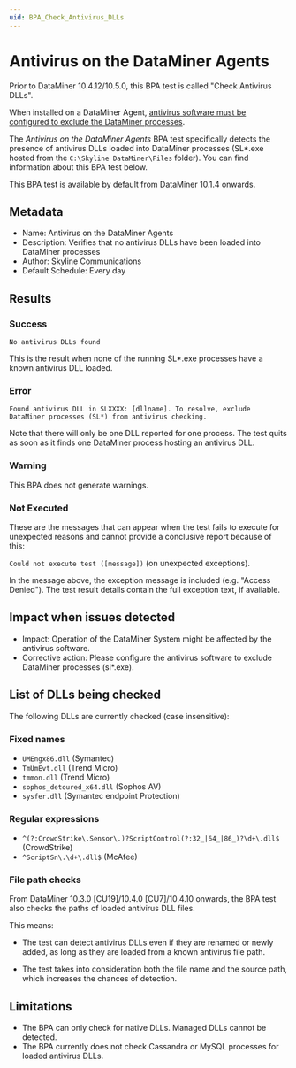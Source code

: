 ```yaml
---
uid: BPA_Check_Antivirus_DLLs
---
```


# Antivirus on the DataMiner Agents

Prior to DataMiner 10.4.12/10.5.0<!--RN 40751-->, this BPA test is called "Check Antivirus DLLs".

When installed on a DataMiner Agent, [antivirus software must be configured to exclude the DataMiner processes](xref:Regarding_antivirus_software).

The *Antivirus on the DataMiner Agents* BPA test specifically detects the presence of antivirus DLLs loaded into DataMiner processes (SL*.exe hosted from the `C:\Skyline DataMiner\Files` folder). You can find information about this BPA test below.

This BPA test is available by default from DataMiner 10.1.4 onwards.

## Metadata

- Name: Antivirus on the DataMiner Agents
- Description: Verifies that no antivirus DLLs have been loaded into DataMiner processes
- Author: Skyline Communications
- Default Schedule: Every day

## Results

### Success

`No antivirus DLLs found`

This is the result when none of the running SL*.exe processes have a known antivirus DLL loaded.

### Error

`Found antivirus DLL in SLXXXX: [dllname]. To resolve, exclude DataMiner processes (SL*) from antivirus checking.`

Note that there will only be one DLL reported for one process. The test quits as soon as it finds one DataMiner process hosting an antivirus DLL.

### Warning

This BPA does not generate warnings.

### Not Executed

These are the messages that can appear when the test fails to execute for unexpected reasons and cannot provide a conclusive report because of this:

`Could not execute test ([message])` (on unexpected exceptions).

In the message above, the exception message is included (e.g. "Access Denied"). The test result details contain the full exception text, if available.

## Impact when issues detected

- Impact: Operation of the DataMiner System might be affected by the antivirus software.
- Corrective action: Please configure the antivirus software to exclude DataMiner processes (sl*.exe).

## List of DLLs being checked

The following DLLs are currently checked (case insensitive):

### Fixed names

- `UMEngx86.dll` (Symantec)
- `TmUmEvt.dll` (Trend Micro)
- `tmmon.dll` (Trend Micro)
- `sophos_detoured_x64.dll` (Sophos AV)
- `sysfer.dll` (Symantec endpoint Protection)

### Regular expressions

- `^(?:CrowdStrike\.Sensor\.)?ScriptControl(?:32_|64_|86_)?\d+\.dll$` (CrowdStrike)
- `^ScriptSn\.\d+\.dll$` (McAfee)

### File path checks

From DataMiner 10.3.0 [CU19]/10.4.0 [CU7]/10.4.10 onwards<!--RN 32567-->, the BPA test also checks the paths of loaded antivirus DLL files.

This means:

- The test can detect antivirus DLLs even if they are renamed or newly added, as long as they are loaded from a known antivirus file path.

- The test takes into consideration both the file name and the source path, which increases the chances of detection.

## Limitations

- The BPA can only check for native DLLs. Managed DLLs cannot be detected.
- The BPA currently does not check Cassandra or MySQL processes for loaded antivirus DLLs.

